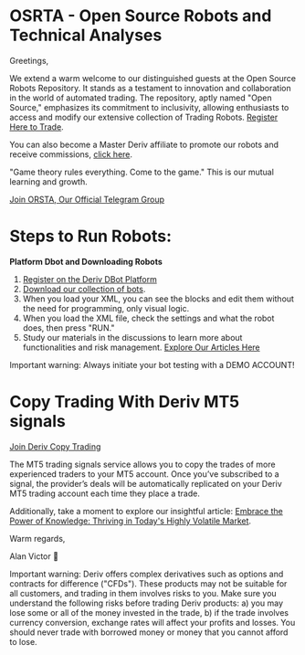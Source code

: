 # OSRTA - Open Source Robots and Technical Analyses

Greetings,

We extend a warm welcome to our distinguished guests at the Open Source Robots Repository. It stands as a testament to innovation and collaboration in the world of automated trading. The repository, aptly named "Open Source," emphasizes its commitment to inclusivity, allowing enthusiasts to access and modify our extensive collection of Trading Robots. [Register Here to Trade](https://track.deriv.com/_h1BT0Uryldi34Ib7uprVbWNd7ZgqdRLk/1/). 

You can also become a Master Deriv affiliate to promote our robots and receive commissions, [click here](https://track.deriv.com/_h1BT0Uryldilxv1B6h4gZ2Nd7ZgqdRLk/1/).

"Game theory rules everything. Come to the game." This is our mutual learning and growth.

[Join ORSTA, Our Official Telegram Group](https://t.me/superbinarybots)

# Steps to Run Robots:

**Platform Dbot and Downloading Robots**
1. [Register on the Deriv DBot Platform](https://track.deriv.com/_h1BT0Uryldi34Ib7uprVbWNd7ZgqdRLk/1/)
2. [Download our collection of bots](https://github.com/alanvito1/Binary-Robots/archive/refs/heads/master.zip).
3. When you load your XML, you can see the blocks and edit them without the need for programming, only visual logic.
4. When you load the XML file, check the settings and what the robot does, then press "RUN."
5. Study our materials in the discussions to learn more about functionalities and risk management. [Explore Our Articles Here](https://github.com/alanvito1/Binary-Robots/discussions)

Important warning: Always initiate your bot testing with a DEMO ACCOUNT!

# Copy Trading With Deriv MT5 signals 
[Join Deriv Copy Trading](https://track.deriv.com/_h1BT0Uryldj45mrAMZ2h2WNd7ZgqdRLk/1/)

The MT5 trading signals service allows you to copy the trades of more experienced traders to your MT5 account. Once you’ve subscribed to a signal, the provider’s deals will be automatically replicated on your Deriv MT5 trading account each time they place a trade.


Additionally, take a moment to explore our insightful article: [Embrace the Power of Knowledge: Thriving in Today's Highly Volatile Market](https://www.dinheiroedestinos.com.br/2023/06/embrace-power-of-knowledge-thriving-in.html).

Warm regards,

Alan Victor 🚀

Important warning: Deriv offers complex derivatives such as options and contracts for difference ("CFDs"). These products may not be suitable for all customers, and trading in them involves risks to you. Make sure you understand the following risks before trading Deriv products: a) you may lose some or all of the money invested in the trade, b) if the trade involves currency conversion, exchange rates will affect your profits and losses. You should never trade with borrowed money or money that you cannot afford to lose.

